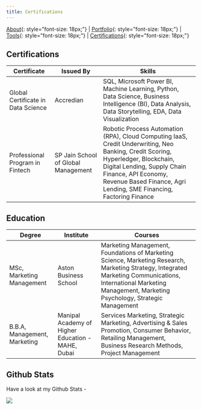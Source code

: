 ```yaml
---
title: Certifications
---
```


[About](/about.md){: style="font-size: 18px;"} | [Portfolio](/portfolio.md){: style="font-size: 18px;"} | [Tools](/tools.md){: style="font-size: 18px;"} | [Certifications](/certifications.md){: style="font-size: 18px;"}

## Certifications

| Certificate | Issued By |  Skills |
|-------------|-----------|-------------|
| Global Certificate in Data Science | Accredian | SQL, Microsoft Power BI, Machine Learning, Python, Data Science, Business Intelligence (BI), Data Analysis, Data Storytelling, EDA, Data Visualization | 
| Professional Program in Fintech | SP Jain School of Global Management  | Robotic Process Automation (RPA), Cloud Computing IaaS, Credit Underwriting, Neo Banking, Credit Scoring, Hyperledger, Blockchain, Digital Lending, Supply Chain Finance, API Economy, Revenue Based Finance, Agri Lending, SME Financing, Factoring Finance |

## Education

| Degree | Institute | Courses |
|-----------|--------|----------|
| MSc, Marketing Management | Aston Business School | Marketing Management, Foundations of Marketing Science, Marketing Research, Marketing Strategy, Integrated Marketing Communications, International Marketing Management, Marketing Psychology, Strategic Management |
| B.B.A, Management, Marketing | Manipal Academy of Higher Education - MAHE, Dubai | Services Marketing, Strategic Marketing, Advertising & Sales Promotion, Consumer Behavior, Retailing Management, Business Research Methods, Project Management |

## Github Stats

Have a look at my Github Stats -

![](https://github-profile-trophy.vercel.app/?username=Mihir-Ai-lab&theme=flat&no-frame=true&row=1&column=6&margin-w=5&margin-h=5&count_private=true&bgColor=#f5f5f5&title=Followers,Stars,Repositories,Commit,MultiLanguage)
